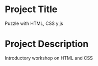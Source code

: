 # Project Title

Puzzle with HTML, CSS y js

# Project Description

Introductory workshop on HTML and CSS

